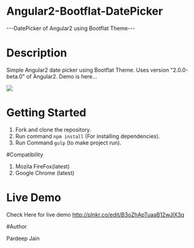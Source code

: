 # Angular2-Bootflat-DatePicker

---DatePicker of Angular2 using Bootflat Theme---

# Description

Simple Angular2 date picker using Bootflat Theme. Uses version "2.0.0-beta.0" of Angular2. Demo is here...

<img src="http://i.stack.imgur.com/0AHZr.png">

# Getting Started

1. Fork and clone the repository.
2. Run command `npm install` (For installing dependencies).
3. Run Command `gulp` (to make project run).

#Compatibility

1. Mozila FireFox(latest)
2. Google Chrome (latest)

# Live Demo
 
 Check Here for live demo http://plnkr.co/edit/B3oZhApTuaaB12wJIX3q

#Author

Pardeep Jain

